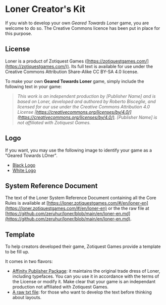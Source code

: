 # Loner Creator's Kit

If you wish to develop your own _Geared Towards Loner_ game, you are welcome to do so. The Creative Commons licence has been put in place for this purpose. 

## License

Loner is a product of Zotiquest Games ([https://zotiquestgames.com/](https://zotiquestgames.com/)). Its full text is available for use under the Creative Commons Attribution Share-Alike CC BY-SA 4.0 license.

To make your own **Geared Towards Loner** game, simply include the following text in your game:

> _This work is an independent production by [Publisher Name] and is based on Loner, developed and authored by Roberto Bisceglie, and licensed for our use under the Creative Commons Attribution 4.0 License [https://creativecommons.org/licenses/by/4.0/](https://creativecommons.org/licenses/by/4.0/). [Publisher Name] is not affiliated with Zotiquest Games._

## Logo

If you want, you may use the following image to identify your game as a "Geared Towards LOner".

- [Black Logo]([https://github.com/zeruhur/loner/blob/main/assets/stamp.png](https://github.com/zeruhur/loner/blob/main/en/creators_kit/stamp.png))  
- [White Logo]([https://github.com/zeruhur/loner/blob/main/assets/stamp_neg.png](https://github.com/zeruhur/loner/blob/main/en/creators_kit/stamp_neg.png))

## System Reference Document

The text of the Loner System Reference Document containing all the Core Rules is available at [https://loner.zotiquestgames.com/#/en/loner-en](https://loner.zotiquestgames.com/#/en/loner-en) or the the raw file at [https://github.com/zeruhur/loner/blob/main/en/loner-en.md](https://github.com/zeruhur/loner/blob/main/en/loner-en.md).

## Template

To help creators developed their game, Zotiquest Games provide a template to be fill up.

It comes in two flavors:

- [Affinity Publisher Package](https://github.com/zeruhur/loner/blob/main/en/creators_kit/creators_kit_afpackage.zip): it maintains the original trade dress of Loner, including typefaces. You can you use it in accordance with the terms of the License or modify it. Make clear that your game is an independant production not affiliated with Zotiquest Games.
- [A raw txt file](https://github.com/zeruhur/loner/blob/main/en/creators_kit/loner_creator_kit.md): for those who want to develop the text before thinking about layouts.

